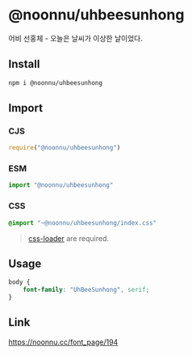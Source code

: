 # @noonnu/uhbeesunhong
어비 선홍체 - 오늘은 날씨가 이상한 날이었다.

## Install
```sh
npm i @noonnu/uhbeesunhong
```
## Import
### CJS
```js
require("@noonnu/uhbeesunhong")
```
### ESM
```js
import "@noonnu/uhbeesunhong"
```
### CSS 
```css
@import "~@noonnu/uhbeesunhong/index.css"
```
> [css-loader](https://github.com/webpack-contrib/css-loader) are required.

## Usage
```css
body {
    font-family: "UhBeeSunhong", serif;
}
```

## Link
https://noonnu.cc/font_page/194